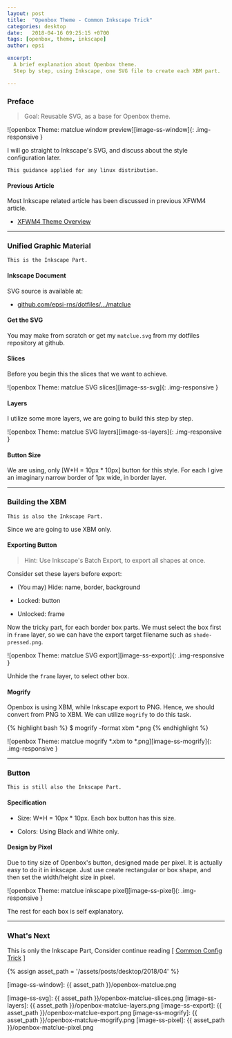 ```yaml
---
layout: post
title:  "Openbox Theme - Common Inkscape Trick"
categories: desktop
date:   2018-04-16 09:25:15 +0700
tags: [openbox, theme, inkscape]
author: epsi

excerpt:
  A brief explanation about Openbox theme.
  Step by step, using Inkscape, one SVG file to create each XBM part.

---
```


### Preface

> Goal: Reusable SVG, as a base for Openbox theme.

![openbox Theme: matclue window preview][image-ss-window]{: .img-responsive }

I will go straight to Inkscape's SVG,
and discuss about the style configuration later.

	This guidance applied for any linux distribution.

#### Previous Article

Most Inkscape related article has been discussed in previous XFWM4 article.

*	[XFWM4 Theme Overview][local-overview]

-- -- --

### Unified Graphic Material

	This is the Inkscape Part.

#### Inkscape Document

SVG source is available at:

* [github.com/epsi-rns/dotfiles/.../matclue][dotfiles-tutor]

#### Get the SVG

You may make from scratch or get my <code>matclue.svg</code> from my dotfiles repository at github.

#### Slices

Before you begin this the slices that we want to achieve.

![openbox Theme: matclue SVG slices][image-ss-svg]{: .img-responsive }

#### Layers

I utilize some more layers, we are going to build this step by step.

![openbox Theme: matclue SVG layers][image-ss-layers]{: .img-responsive }

#### Button Size

We are using, only [W*H = 10px * 10px] button for this style.
For each I give an imaginary narrow border of 1px wide, in border layer.

-- -- --

### Building the XBM

	This is also the Inkscape Part.

Since we are going to use XBM only.

#### Exporting Button

> Hint: Use Inkscape's Batch Export, to export all shapes at once.

Consider set these layers before export:

*	(You may) Hide: name, border, background

*	Locked: button

*	Unlocked: frame

Now the tricky part, for each border box parts.
We must select the box first in <code>frame</code> layer,
so we can have the export target filename such as <code>shade-pressed.png</code>.

![openbox Theme: matclue SVG export][image-ss-export]{: .img-responsive }

Unhide the <code>frame</code> layer, to select other box.

#### Mogrify

Openbox is using XBM, while Inkscape export to PNG.
Hence, we should convert from PNG to XBM.
We can utilize <code>mogrify</code> to do this task.

{% highlight bash %}
$ mogrify -format xbm *.png
{% endhighlight %}

![openbox Theme: matclue mogrify *.xbm to *.png][image-ss-mogrify]{: .img-responsive }

-- -- --

### Button

	This is still also the Inkscape Part.

#### Specification

*	Size: W*H = 10px * 10px.  Each box button has this size.

*	Colors: Using Black and White only. 

#### Design by Pixel

Due to tiny size of Openbox's button, designed made per pixel.
It is actually easy to do it in inkscape.
Just use create rectangular or box shape,
and then set the width/height size in pixel.

![openbox Theme: matclue inkscape pixel][image-ss-pixel]{: .img-responsive }

The rest for each box is self explanatory.

-- -- --

### What's Next

This is only the Inkscape Part,
Consider continue reading [ [Common Config Trick][local-part-style] ]


[//]: <> ( -- -- -- links below -- -- -- )
{% assign asset_path = '/assets/posts/desktop/2018/04' %}

[dotfiles-tutor]:  https://github.com/epsi-rns/dotfiles/tree/master/openbox/themes/matclue

[local-overview]:    /desktop/2018/03/20/xfwm4-theme.html
[local-part-style]:  /desktop/2018/04/17/openbox-theme.html

[image-ss-window]:   {{ asset_path }}/openbox-matclue.png

[image-ss-svg]:      {{ asset_path }}/openbox-matclue-slices.png
[image-ss-layers]:   {{ asset_path }}/openbox-matclue-layers.png
[image-ss-export]:   {{ asset_path }}/openbox-matclue-export.png
[image-ss-mogrify]:  {{ asset_path }}/openbox-matclue-mogrify.png
[image-ss-pixel]:    {{ asset_path }}/openbox-matclue-pixel.png
